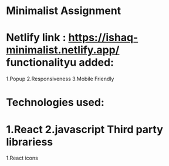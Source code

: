 Minimalist Assignment
======================
Netlify link : https://ishaq-minimalist.netlify.app/
functionalityu added: 
=====================
1.Popup
2.Responsiveness
3.Mobile Friendly

Technologies used:
=====================
1.React
2.javascript
 Third party librariess
 =======================
 1.React icons

